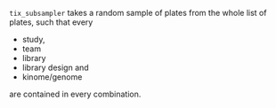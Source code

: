 `tix_subsampler` takes a random sample of plates from the whole list of
plates, such that every

* study,
* team
* library
* library design and
* kinome/genome

are contained in every combination.